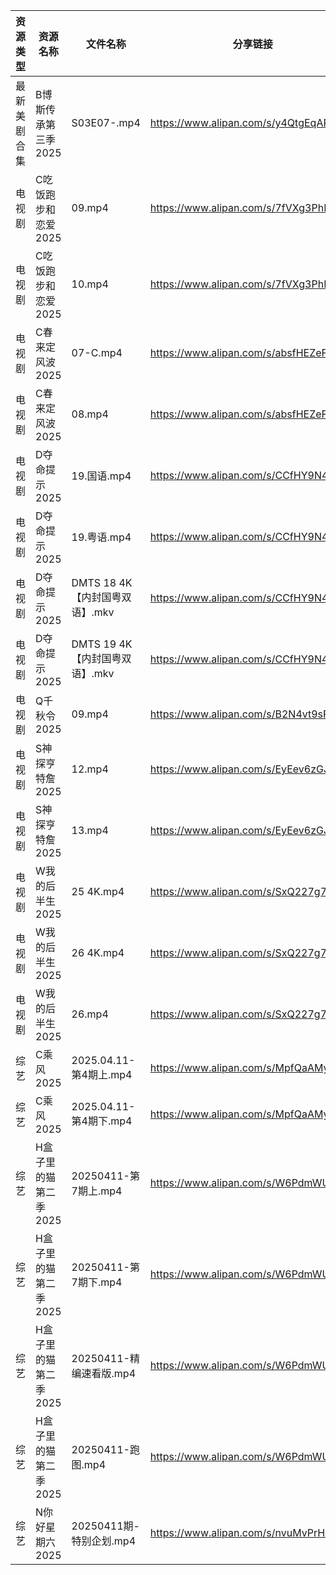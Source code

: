 | 资源类型   | 资源名称          | 文件名称                   | 分享链接                                 | 更新时间                |
| ------ | ------------- | ---------------------- | ------------------------------------ | ------------------- |
| 最新美剧合集 | B博斯传承第三季2025  | S03E07-.mp4            | https://www.alipan.com/s/y4QtgEqARoA | 2025-04-11 13:05:10 |
| 电视剧    | C吃饭跑步和恋爱2025  | 09.mp4                 | https://www.alipan.com/s/7fVXg3PhDRS | 2025-04-11 18:05:17 |
| 电视剧    | C吃饭跑步和恋爱2025  | 10.mp4                 | https://www.alipan.com/s/7fVXg3PhDRS | 2025-04-11 18:05:17 |
| 电视剧    | C春来定风波2025    | 07-C.mp4               | https://www.alipan.com/s/absfHEZeFHB | 2025-04-11 13:05:19 |
| 电视剧    | C春来定风波2025    | 08.mp4                 | https://www.alipan.com/s/absfHEZeFHB | 2025-04-11 13:05:19 |
| 电视剧    | D夺命提示2025     | 19.国语.mp4              | https://www.alipan.com/s/CCfHY9N4QyX | 2025-04-11 00:05:22 |
| 电视剧    | D夺命提示2025     | 19.粤语.mp4              | https://www.alipan.com/s/CCfHY9N4QyX | 2025-04-11 00:05:22 |
| 电视剧    | D夺命提示2025     | DMTS 18 4K【内封国粤双语】.mkv | https://www.alipan.com/s/CCfHY9N4QyX | 2025-04-11 00:05:22 |
| 电视剧    | D夺命提示2025     | DMTS 19 4K【内封国粤双语】.mkv | https://www.alipan.com/s/CCfHY9N4QyX | 2025-04-11 00:05:22 |
| 电视剧    | Q千秋令2025      | 09.mp4                 | https://www.alipan.com/s/B2N4vt9sPN5 | 2025-04-11 19:05:44 |
| 电视剧    | S神探亨特詹2025    | 12.mp4                 | https://www.alipan.com/s/EyEev6zGJvJ | 2025-04-11 18:05:56 |
| 电视剧    | S神探亨特詹2025    | 13.mp4                 | https://www.alipan.com/s/EyEev6zGJvJ | 2025-04-11 18:05:56 |
| 电视剧    | W我的后半生2025    | 25 4K.mp4              | https://www.alipan.com/s/SxQ227g7ak2 | 2025-04-11 08:06:01 |
| 电视剧    | W我的后半生2025    | 26 4K.mp4              | https://www.alipan.com/s/SxQ227g7ak2 | 2025-04-11 08:06:01 |
| 电视剧    | W我的后半生2025    | 26.mp4                 | https://www.alipan.com/s/SxQ227g7ak2 | 2025-04-11 08:06:01 |
| 综艺     | C乘风2025       | 2025.04.11-第4期上.mp4    | https://www.alipan.com/s/MpfQaAMy4Ly | 2025-04-11 18:06:25 |
| 综艺     | C乘风2025       | 2025.04.11-第4期下.mp4    | https://www.alipan.com/s/MpfQaAMy4Ly | 2025-04-11 18:06:24 |
| 综艺     | H盒子里的猫第二季2025 | 20250411-第7期上.mp4      | https://www.alipan.com/s/W6PdmWUu7Wr | 2025-04-11 16:06:31 |
| 综艺     | H盒子里的猫第二季2025 | 20250411-第7期下.mp4      | https://www.alipan.com/s/W6PdmWUu7Wr | 2025-04-11 16:06:31 |
| 综艺     | H盒子里的猫第二季2025 | 20250411-精编速看版.mp4     | https://www.alipan.com/s/W6PdmWUu7Wr | 2025-04-11 16:06:31 |
| 综艺     | H盒子里的猫第二季2025 | 20250411-跑图.mp4        | https://www.alipan.com/s/W6PdmWUu7Wr | 2025-04-11 16:06:30 |
| 综艺     | N你好星期六2025    | 20250411期-特别企划.mp4     | https://www.alipan.com/s/nvuMvPrHLGa | 2025-04-11 16:06:46 |
